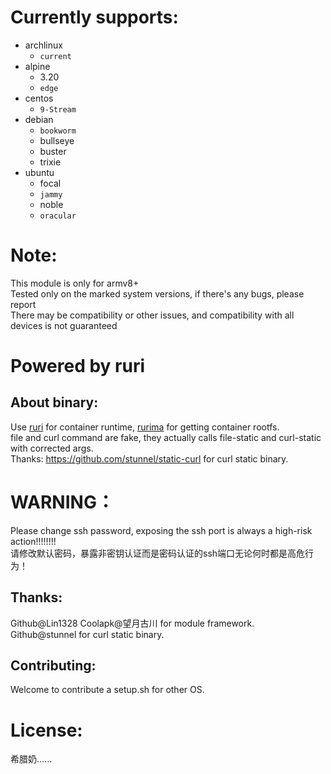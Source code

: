 # Currently supports:
- archlinux
  - `current`
- alpine
  - 3.20
  - `edge`
- centos
  - `9-Stream`
- debian
  - `bookworm`
  - bullseye
  - buster
  - trixie
- ubuntu
  - focal
  - `jammy`
  - noble
  - `oracular`
# Note:
This module is only for armv8+       
Tested only on the marked system versions, if there's any bugs, please report        
There may be compatibility or other issues, and compatibility with all devices is not guaranteed        
# Powered by ruri 
## About binary:
Use [ruri](https://github.com/Moe-hacker/ruri) for container runtime, [rurima](https://github.com/Moe-hacker/rurima) for getting container rootfs.        
file and curl command are fake, they actually calls file-static and curl-static with corrected args.        
Thanks: https://github.com/stunnel/static-curl for curl static binary.      
# WARNING：
Please change ssh password, exposing the ssh port is always a high-risk action!!!!!!!!         
请修改默认密码，暴露非密钥认证而是密码认证的ssh端口无论何时都是高危行为！       
## Thanks:    
Github@Lin1328 Coolapk@望月古川 for module framework.      
Github@stunnel for curl static binary.      
## Contributing:
Welcome to contribute a setup.sh for other OS.           
# License:
希腊奶...... 